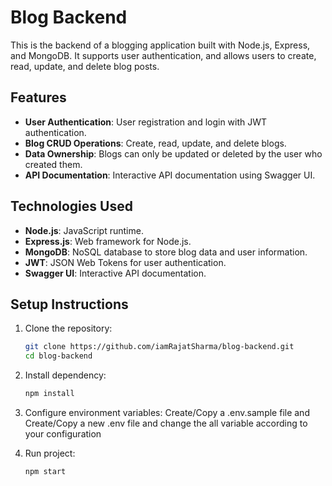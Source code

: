 # Blog Backend

This is the backend of a blogging application built with Node.js, Express, and MongoDB. It supports user authentication, and allows users to create, read, update, and delete blog posts.

## Features

- **User Authentication**: User registration and login with JWT authentication.
- **Blog CRUD Operations**: Create, read, update, and delete blogs.
- **Data Ownership**: Blogs can only be updated or deleted by the user who created them.
- **API Documentation**: Interactive API documentation using Swagger UI.

## Technologies Used

- **Node.js**: JavaScript runtime.
- **Express.js**: Web framework for Node.js.
- **MongoDB**: NoSQL database to store blog data and user information.
- **JWT**: JSON Web Tokens for user authentication.
- **Swagger UI**: Interactive API documentation.

## Setup Instructions

1. Clone the repository:
   ```bash
   git clone https://github.com/iamRajatSharma/blog-backend.git
   cd blog-backend

2. Install dependency:
   ```bash
   npm install

3. Configure environment variables: Create/Copy a .env.sample file and Create/Copy a new .env file and change the all variable according to your configuration

4. Run project:
   ```bash
   npm start
